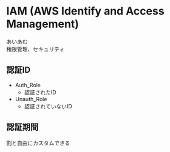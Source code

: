 # IAM (AWS Identify and Access Management)  
あいあむ  
権限管理、セキュリティ  

## 認証ID  
- Auth_Role  
  - 認証されたID  
- Unauth_Role  
  - 認証されていないID  

## 認証期間  
割と自由にカスタムできる  
